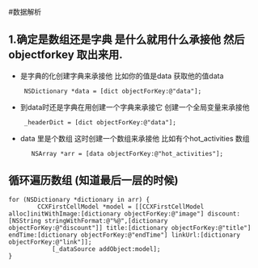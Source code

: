 #数据解析
## 1.确定是数组还是字典 是什么就用什么承接他 然后objectforkey 取出来用.
-  是字典的化创建字典来承接他 比如你的值是data  获取他的值data
           
        NSDictionary *data = [dict objectForKey:@"data"];
-  到data时还是字典在用创建一个字典来承接它 创建一个全局变量来承接他
        
        _headerDict = [dict objectForKey:@"data"];
- data 里是个数组 这时创建一个数组来承接他 比如有个hot_activities 数组
         
         NSArray *arr = [data objectForKey:@"hot_activities"];
         
         
## 循环遍历数组 (知道最后一层的时候)
 
    for (NSDictionary *dictionary in arr) {
            CCXFirstCellModel *model = [[CCXFirstCellModel    alloc]initWithImage:[dictionary objectForKey:@"image"] discount:[NSString stringWithFormat:@"%@",[dictionary objectForKey:@"discount"]] title:[dictionary objectForKey:@"title"] endTime:[dictionary objectForKey:@"endTime"] linkUrl:[dictionary objectForKey:@"link"]];    
                [_dataSource addObject:model];
    }
  
 